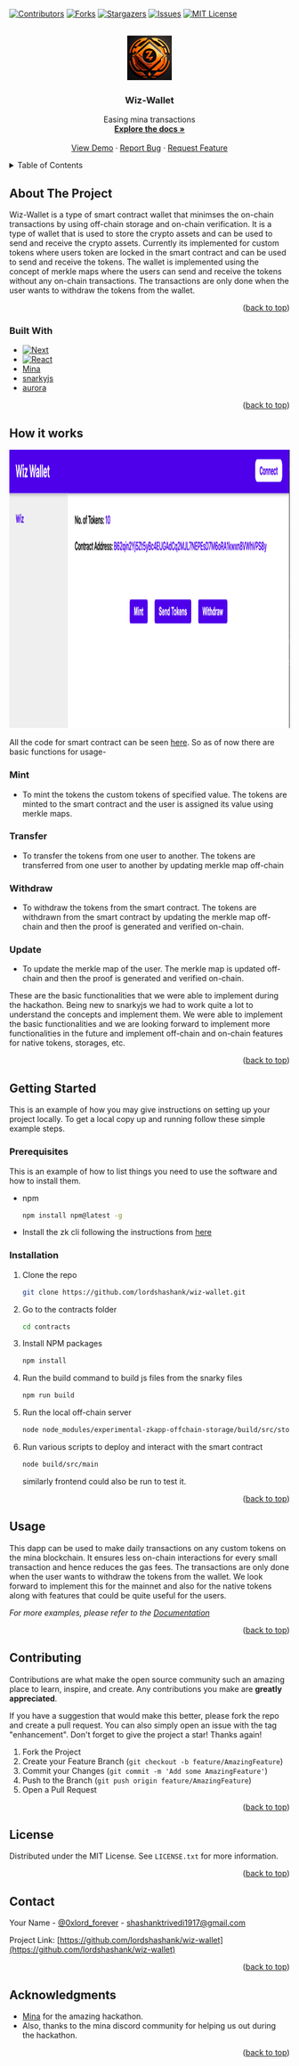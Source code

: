 <!-- Improved compatibility of back to top link: See: https://github.com/othneildrew/Best-README-Template/pull/73 -->

<a name="readme-top"></a>

<!--
*** Thanks for checking out the Best-README-Template. If you have a suggestion
*** that would make this better, please fork the repo and create a pull request
*** or simply open an issue with the tag "enhancement".
*** Don't forget to give the project a star!
*** Thanks again! Now go create something AMAZING! :D
-->

<!-- PROJECT SHIELDS -->
<!--
*** I'm using markdown "reference style" links for readability.
*** Reference links are enclosed in brackets [ ] instead of parentheses ( ).
*** See the bottom of this document for the declaration of the reference variables
*** for contributors-url, forks-url, etc. This is an optional, concise syntax you may use.
*** https://www.markdownguide.org/basic-syntax/#reference-style-links
-->

[![Contributors][contributors-shield]][contributors-url]
[![Forks][forks-shield]][forks-url]
[![Stargazers][stars-shield]][stars-url]
[![Issues][issues-shield]][issues-url]
[![MIT License][license-shield]][license-url]

<!-- PROJECT LOGO -->
<br />
<div align="center">
  <a href="https://github.com/lordshashank/wiz-wallet">
    <img src="images/logo.jpg" alt="Logo" width="80" height="80">
  </a>

<h3 align="center">Wiz-Wallet</h3>

  <p align="center">
    Easing mina transactions
    <br />
    <a href="https://github.com/lordshashank/wiz-wallet"><strong>Explore the docs »</strong></a>
    <br />
    <br />
    <a href="https://github.com/lordshashank/wiz-wallet">View Demo</a>
    ·
    <a href="https://github.com/lordshashank/wiz-wallet/issues">Report Bug</a>
    ·
    <a href="https://github.com/lordshashank/wiz-wallet/issues">Request Feature</a>
  </p>
</div>

<!-- TABLE OF CONTENTS -->
<details>
  <summary>Table of Contents</summary>
  <ol>
    <li>
      <a href="#about-the-project">About The Project</a>
      <ul>
        <li><a href="#built-with">Built With</a></li>
      </ul>
    </li>
    <li>
      <a href="#getting-started">Getting Started</a>
      <ul>
        <li><a href="#prerequisites">Prerequisites</a></li>
        <li><a href="#installation">Installation</a></li>
      </ul>
    </li>
    <li><a href="#usage">Usage</a></li>
    <li><a href="#contributing">Contributing</a></li>
    <li><a href="#license">License</a></li>
    <li><a href="#contact">Contact</a></li>
    <li><a href="#acknowledgments">Acknowledgments</a></li>
  </ol>
</details>

<!-- ABOUT THE PROJECT -->

## About The Project

Wiz-Wallet is a type of smart contract wallet that minimses the on-chain transactions by using off-chain storage and on-chain verification. It is a type of wallet that is used to store the crypto assets and can be used to send and receive the crypto assets. Currently its implemented for custom tokens where users token are locked in the smart contract and can be used to send and receive the tokens. The wallet is implemented using the concept of merkle maps where the users can send and receive the tokens without any on-chain transactions. The transactions are only done when the user wants to withdraw the tokens from the wallet.

<p align="right">(<a href="#readme-top">back to top</a>)</p>

### Built With

- [![Next][next.js]][next-url]
- [![React][react.js]][react-url]
- [Mina]
- [snarkyjs]
- [aurora]

<p align="right">(<a href="#readme-top">back to top</a>)</p>

## How it works

<img src="images/product-screenshot.png" alt="Logo" width="800" height="500">

All the code for smart contract can be seen [here](https://github.com/lordshashank/wiz-wallet/blob/main/contracts/src/WizWallet.ts).
So as of now there are basic functions for usage-

### Mint

- To mint the tokens the custom tokens of specified value. The tokens are minted to the smart contract and the user is assigned its value using merkle maps.

### Transfer

- To transfer the tokens from one user to another. The tokens are transferred from one user to another by updating merkle map off-chain

### Withdraw

- To withdraw the tokens from the smart contract. The tokens are withdrawn from the smart contract by updating the merkle map off-chain and then the proof is generated and verified on-chain.

### Update

- To update the merkle map of the user. The merkle map is updated off-chain and then the proof is generated and verified on-chain.

These are the basic functionalities that we were able to implement during the hackathon. Being new to snarkyjs we had to work quite a lot to understand the concepts and implement them. We were able to implement the basic functionalities and we are looking forward to implement more functionalities in the future and implement off-chain and on-chain features for native tokens, storages, etc.

<p align="right">(<a href="#readme-top">back to top</a>)</p>

<!-- GETTING STARTED -->

## Getting Started

This is an example of how you may give instructions on setting up your project locally.
To get a local copy up and running follow these simple example steps.

### Prerequisites

This is an example of how to list things you need to use the software and how to install them.

- npm
  ```sh
  npm install npm@latest -g
  ```
- Install the zk cli following the instructions from [here](https://docs.minaprotocol.com/zkapps/tutorials)

### Installation

1. Clone the repo
   ```sh
   git clone https://github.com/lordshashank/wiz-wallet.git
   ```
2. Go to the contracts folder
   ```sh
   cd contracts
   ```
3. Install NPM packages
   ```sh
   npm install
   ```
4. Run the build command to build js files from the snarky files
   ```sh
   npm run build
   ```
5. Run the local off-chain server
   ```sh
   node node_modules/experimental-zkapp-offchain-storage/build/src/storageServer.js
   ```
6. Run various scripts to deploy and interact with the smart contract
   ```sh
   node build/src/main
   ```
   similarly frontend could also be run to test it.

<p align="right">(<a href="#readme-top">back to top</a>)</p>

<!-- USAGE EXAMPLES -->

## Usage

This dapp can be used to make daily transactions on any custom tokens on the mina blockchain. It ensures less on-chain interactions for every small transaction and hence reduces the gas fees. The transactions are only done when the user wants to withdraw the tokens from the wallet.
We look forward to implement this for the mainnet and also for the native tokens along with features that could be quite useful for the users.

_For more examples, please refer to the [Documentation](https://example.com)_

<p align="right">(<a href="#readme-top">back to top</a>)</p>

<!-- CONTRIBUTING -->

## Contributing

Contributions are what make the open source community such an amazing place to learn, inspire, and create. Any contributions you make are **greatly appreciated**.

If you have a suggestion that would make this better, please fork the repo and create a pull request. You can also simply open an issue with the tag "enhancement".
Don't forget to give the project a star! Thanks again!

1. Fork the Project
2. Create your Feature Branch (`git checkout -b feature/AmazingFeature`)
3. Commit your Changes (`git commit -m 'Add some AmazingFeature'`)
4. Push to the Branch (`git push origin feature/AmazingFeature`)
5. Open a Pull Request

<p align="right">(<a href="#readme-top">back to top</a>)</p>

<!-- LICENSE -->

## License

Distributed under the MIT License. See `LICENSE.txt` for more information.

<p align="right">(<a href="#readme-top">back to top</a>)</p>

<!-- CONTACT -->

## Contact

Your Name - [@0xlord_forever](https://twitter.com/0xlord_forever) - shashanktrivedi1917@gmail.com

Project Link: [https://github.com/lordshashank/wiz-wallet](https://github.com/lordshashank/wiz-wallet)

<p align="right">(<a href="#readme-top">back to top</a>)</p>

<!-- ACKNOWLEDGMENTS -->

## Acknowledgments

- [Mina](https://minaprotocol.com/) for the amazing hackathon.
- Also, thanks to the mina discord community for helping us out during the hackathon.

<p align="right">(<a href="#readme-top">back to top</a>)</p>

<!-- MARKDOWN LINKS & IMAGES -->
<!-- https://www.markdownguide.org/basic-syntax/#reference-style-links -->

[contributors-shield]: https://img.shields.io/github/contributors/lordshashank/wiz-wallet.svg?style=for-the-badge
[contributors-url]: https://github.com/lordshashank/wiz-wallet/graphs/contributors
[forks-shield]: https://img.shields.io/github/forks/lordshashank/wiz-wallet.svg?style=for-the-badge
[forks-url]: https://github.com/lordshashank/wiz-wallet/network/members
[stars-shield]: https://img.shields.io/github/stars/lordshashank/wiz-wallet.svg?style=for-the-badge
[stars-url]: https://github.com/lordshashank/wiz-wallet/stargazers
[issues-shield]: https://img.shields.io/github/issues/lordshashank/wiz-wallet.svg?style=for-the-badge
[issues-url]: https://github.com/lordshashank/wiz-wallet/issues
[license-shield]: https://img.shields.io/github/license/lordshashank/wiz-wallet.svg?style=for-the-badge
[license-url]: https://github.com/lordshashank/wiz-wallet/blob/master/LICENSE.txt
[linkedin-shield]: https://img.shields.io/badge/-LinkedIn-black.svg?style=for-the-badge&logo=linkedin&colorB=555
[linkedin-url]: https://linkedin.com/in/linkedin_username
[product-screenshot]: images/screenshot.png
[next.js]: https://img.shields.io/badge/next.js-000000?style=for-the-badge&logo=nextdotjs&logoColor=white
[next-url]: https://nextjs.org/
[react.js]: https://img.shields.io/badge/React-20232A?style=for-the-badge&logo=react&logoColor=61DAFB
[react-url]: https://reactjs.org/
[vue.js]: https://img.shields.io/badge/Vue.js-35495E?style=for-the-badge&logo=vuedotjs&logoColor=4FC08D
[vue-url]: https://vuejs.org/
[angular.io]: https://img.shields.io/badge/Angular-DD0031?style=for-the-badge&logo=angular&logoColor=white
[angular-url]: https://angular.io/
[svelte.dev]: https://img.shields.io/badge/Svelte-4A4A55?style=for-the-badge&logo=svelte&logoColor=FF3E00
[svelte-url]: https://svelte.dev/
[laravel.com]: https://img.shields.io/badge/Laravel-FF2D20?style=for-the-badge&logo=laravel&logoColor=white
[laravel-url]: https://laravel.com
[bootstrap.com]: https://img.shields.io/badge/Bootstrap-563D7C?style=for-the-badge&logo=bootstrap&logoColor=white
[bootstrap-url]: https://getbootstrap.com
[jquery.com]: https://img.shields.io/badge/jQuery-0769AD?style=for-the-badge&logo=jquery&logoColor=white
[jquery-url]: https://jquery.com
[Mina]: https://minaprotocol.com/
[snarkyjs]: https://www.npmjs.com/package/snarkyjs
[aurora]: https://www.aurowallet.com/
